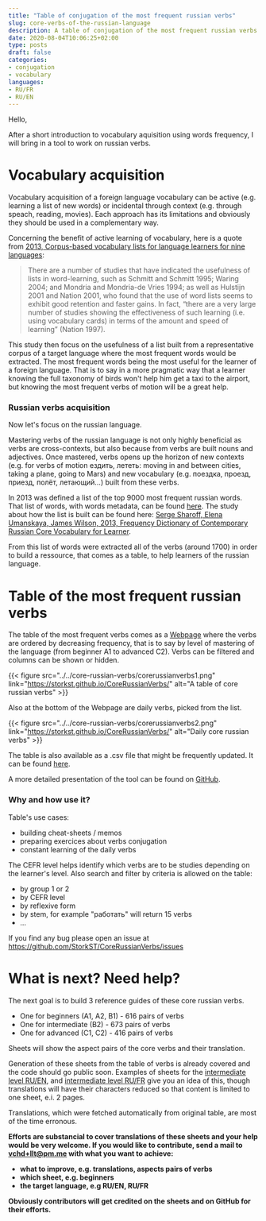 ```yaml
---
title: "Table of conjugation of the most frequent russian verbs"
slug: core-verbs-of-the-russian-language
description: A table of conjugation of the most frequent russian verbs
date: 2020-08-04T10:06:25+02:00
type: posts
draft: false
categories:
- conjugation
- vocabulary
languages:
- RU/FR
- RU/EN
---
```


Hello,

After a short introduction to vocabulary aquisition using words frequency, I will bring in a tool to work on russian verbs.

# Vocabulary acquisition
Vocabulary acquisition of a foreign language vocabulary can be active (e.g. learning a list of new words) or incidental through context (e.g. through speach, reading, movies). Each approach has its limitations and obviously they should be used in a complementary way.

Concerning the benefit of active learning of vocabulary, here is a quote from [2013, Corpus-based vocabulary lists for language learners for nine languages](http://corpus.leeds.ac.uk/serge/publications/2014-LREV-kelly.pdf):

> There are a number of studies that have indicated the usefulness of lists in word-learning, such as Schmitt and Schmitt 1995; Waring 2004; and Mondria and Mondria-de Vries 1994; as well as Hulstijn 2001 and Nation 2001, who found that the use of word lists seems to exhibit good retention and faster gains. In fact, “there are a very large number of studies showing the effectiveness of such learning (i.e. using vocabulary cards) in terms of the amount and speed of learning” (Nation 1997).



This study then focus on the usefulness of a list built from a representative corpus of a target language where the most frequent words would be extracted. The most frequent words being the most useful for the learner of a foreign language. That is to say in a more pragmatic way that a learner knowing the full taxonomy of birds won't help him get a taxi to the airport, but knowing the most frequent verbs of motion will be a great help.


### Russian verbs acquisition

Now let's focus on the russian language.

Mastering verbs of the russian language is not only highly beneficial as verbs are cross-contexts, but also because from verbs are built nouns and adjectives.
Once mastered, verbs opens up the horizon of new contexts (e.g. for verbs of motion ездить, лететь: moving in and between cities, taking a plane, going to Mars) and new vocabulary (e.g. поездка, проезд, приезд, полёт, летающий...) built from these verbs.

In 2013 was defined a list of the top 9000 most frequent russian words.
That list of words, with words metadata, can be found [here](http://corpus.leeds.ac.uk/serge/kelly/). The study about how the list is built can be found here: [Serge Sharoff, Elena Umanskaya, James Wilson, 2013, Frequency Dictionary of Contemporary Russian Core Vocabulary for Learner](http://corpus.leeds.ac.uk/serge/publications/2013-routledge-intro.pdf).


From this list of words were extracted all of the verbs (around 1700) in order to build a ressource, that comes as a table, to help learners of the russian language.


# Table of the most frequent russian verbs

The table of the most frequent verbs comes as a [Webpage](https://storkst.github.io/CoreRussianVerbs/) where the verbs are ordered by decreasing frequency, that is to say by level of mastering of the language (from beginner A1 to advanced C2). Verbs can be filtered and columns can be shown or hidden.

{{< figure src="../../core-russian-verbs/corerussianverbs1.png" link="https://storkst.github.io/CoreRussianVerbs/" alt="A table of core russian verbs" >}}

Also at the bottom of the Webpage are daily verbs, picked from the list.

{{< figure src="../../core-russian-verbs/corerussianverbs2.png" link="https://storkst.github.io/CoreRussianVerbs/" alt="Daily core russian verbs" >}}



The table is also available as a .csv file that might be frequently updated. It can be found [here](https://raw.githubusercontent.com/StorkST/CoreRussianVerbs/master/RussianVerbsClassification.csv).

A more detailed presentation of the tool can be found on [GitHub](https://github.com/StorkST/CoreRussianVerbs).


### Why and how use it?

Table's use cases:
- building cheat-sheets / memos
- preparing exercices about verbs conjugation
- constant learning of the daily verbs

The CEFR level helps identify which verbs are to be studies depending on the learner's level.
Also search and filter by criteria is allowed on the table:
  - by group 1 or 2
  - by CEFR level
  - by reflexive form
  - by stem, for example "работать" will return 15 verbs
  - ...

If you find any bug please open an issue at https://github.com/StorkST/CoreRussianVerbs/issues

# What is next? Need help?

The next goal is to build 3 reference guides of these core russian verbs.
- One for beginners (A1, A2, B1) - 616 pairs of verbs
- One for intermediate (B2) - 673 pairs of verbs
- One for advanced (C1, C2) - 416 pairs of verbs

Sheets will show the aspect pairs of the core verbs and their translation.


Generation of these sheets from the table of verbs is already covered and the code should go public soon. Examples of sheets for the [intermediate level RU/EN](../../core-russian-verbs/RU-EN-intermediate-freq_order-colored.pdf), and [intermediate level RU/FR](../../core-russian-verbs/RU-FR-intermediate-freq_order-colored.pdf) give you an idea of this, though translations will have their characters reduced so that content is limited to one sheet, e.i. 2 pages.

Translations, which were fetched automatically from original table, are most of the time erronous.

**Efforts are substancial to cover translations of these sheets and your help would be very welcome.
If you would like to contribute, send a mail to vchd+llt@pm.me with what you want to achieve:**
- **what to improve, e.g. translations, aspects pairs of verbs**
- **which sheet, e.g. beginners**
- **the target language, e.g RU/EN, RU/FR**

**Obviously contributors will get credited on the sheets and on GitHub for their efforts.**

